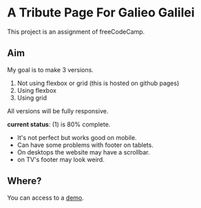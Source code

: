 # A Tribute Page For Galieo Galilei

This project is an assignment of freeCodeCamp.

## Aim
My goal is to make 3 versions.
1. Not using flexbox or grid (this is hosted on github pages)
2. Using flexbox
3. Using grid 
 
All versions will be fully responsive.

**current status**: (1) is 80% complete.
- It's not perfect but works good on mobile.
- Can have some problems with footer on tablets.
- On desktops the website may have a scrollbar.
- on TV's footer may look weird.

## Where?

You can access to a [demo](https://ardasevinc.me/eppur-si-muove).
